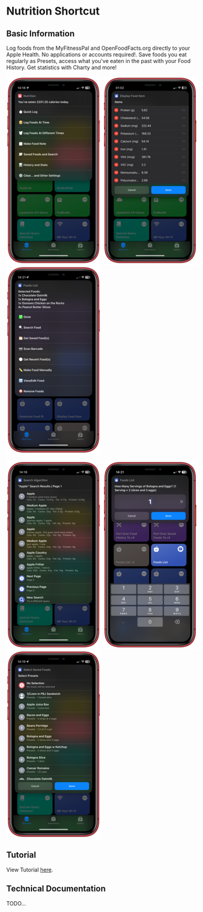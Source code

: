 # Nutrition Shortcut
## Basic Information
Log foods from the MyFitnessPal and OpenFoodFacts.org directly to your Apple Health. No applications or accounts required!. Save foods you eat regularly as Presets, access what you've eaten in the past with your Food History. Get statistics with Charty and more!

<p style="display:flex;justify-content:space-between;flex-wrap:wrap;">
  <img src="./readme-assets/main_menu.png" alt="Main Menu" height="500"/>
  <img src="./readme-assets/display_food.png" alt="Display Food Item" height="500"/>
  <img src="./readme-assets/foods_list.png" alt="Foods List" height="500"/>
</p>

<p style="display:flex;justify-content:space-between;flex-wrap:wrap;">
  <img src="./readme-assets/search.png" alt="Main Menu" height="500"/>
  <img src="./readme-assets/ask_for_servings.png" alt="Ask For Servings" height="500"/>
  <img src="./readme-assets/saved_foods.png" alt="Display Food Item" height="500"/>
</p>

## Tutorial
View Tutorial [here](https://iffy-pi.github.io/apple-shortcuts/versioning/nutrition/data/tutorial.html).

## Technical Documentation
TODO...